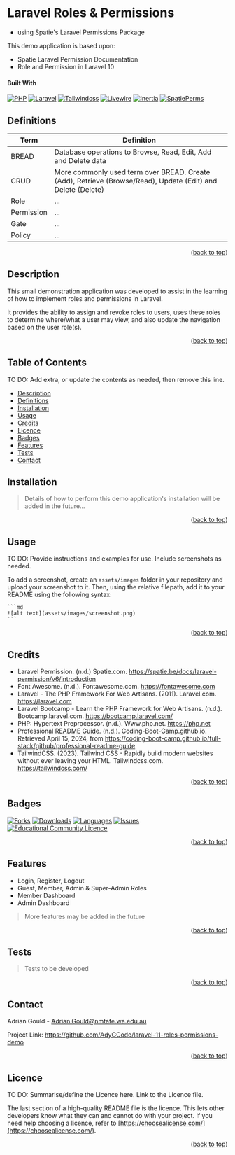 # Laravel Roles & Permissions 
- using Spatie's Laravel Permissions Package
<a name="readme-top"></a>

This demo application is based upon:

- Spatie Laravel Permission Documentation
- Role and Permission in Laravel 10

#### Built With

[![PHP][Php.com]][Php-url]
[![Laravel][Laravel.com]][Laravel-url]
[![Tailwindcss][Tailwindcss.com]][Tailwindcss-url]
[![Livewire][Livewire.com]][Livewire-url]
[![Inertia][Inertia.com]][Inertia-url]
[![SpatiePerms][SpatiePerms.com]][SpatiePermsUrl]


## Definitions

| Term       | Definition                                                                                                  |
|------------|-------------------------------------------------------------------------------------------------------------|
| BREAD      | Database operations to Browse, Read, Edit, Add and Delete data                                              |
| CRUD       | More commonly used term over BREAD. Create (Add), Retrieve (Browse/Read), Update (Edit) and Delete (Delete) |
| Role       | ...                                                                                                         |
| Permission | ...                                                                                                         |
| Gate       | ...                                                                                                         |
| Policy     | ...                                                                                                         |

<p align="right">(<a href="#readme-top">back to top</a>)</p>



## Description

This small demonstration application was developed to assist in the 
learning of how to implement roles and permissions in Laravel.

It provides the ability to assign and revoke roles to users, uses these 
roles to determine where/what a user may view, and also update the 
navigation based on the user role(s).

<p align="right">(<a href="#readme-top">back to top</a>)</p>



## Table of Contents

TO DO: Add extra, or update the contents as needed, then remove this line.

- [Description](#description)
- [Definitions](#definitions)
- [Installation](#installation)
- [Usage](#usage)
- [Credits](#credits)
- [Licence](#licence)
- [Badges](#badges)
- [Features](#features)
- [Tests](#tests)
- [Contact](#contact)

## Installation

> Details of how to perform this demo application's installation will be 
> added in the future...


<p align="right">(<a href="#readme-top">back to top</a>)</p>


## Usage

TO DO: Provide instructions and examples for use. Include screenshots as 
needed.

To add a screenshot, create an `assets/images` folder in your repository and
upload your screenshot to it. Then, using the relative filepath, add it to
your README using the following syntax:

    ```md
    ![alt text](assets/images/screenshot.png)
    ```

<p align="right">(<a href="#readme-top">back to top</a>)</p>


## Credits

- Laravel Permission. (n.d.) Spatie.com. https://spatie.be/docs/laravel-permission/v6/introduction
- Font Awesome. (n.d.). Fontawesome.com. https://fontawesome.com
- Laravel - The PHP Framework For Web Artisans. (2011). Laravel.com. https://laravel.com
- Laravel Bootcamp - Learn the PHP Framework for Web Artisans. (n.d.). Bootcamp.laravel.com. https://bootcamp.laravel.com/
- PHP: Hypertext Preprocessor. (n.d.). Www.php.net. https://php.net
- Professional README Guide. (n.d.). Coding-Boot-Camp.github.io. Retrieved April 15, 2024, from https://coding-boot-camp.github.io/full-stack/github/professional-readme-guide
- TailwindCSS. (2023). Tailwind CSS - Rapidly build modern websites 
  without ever leaving your HTML. Tailwindcss.com. https://tailwindcss.com/


<p align="right">(<a href="#readme-top">back to top</a>)</p>



## Badges

<!-- PROJECT SHIELDS -->
<!--
*** I'm using markdown "reference style" links for readability.
*** Reference links are enclosed in brackets [ ] instead of parentheses ( ).
*** See the bottom of this document for the declaration of the reference variables
*** for contributors-url, forks-url, etc. This is an optional, concise syntax you may use.
*** https://www.markdownguide.org/basic-syntax/#reference-style-links
***
*** Forks, Issues and Licence Shields will NOT appear for Private Repos.
*** You may want to remove this section for this assessment.
*** Delete this block of comments once you have edited this ReadMe.
***
***
-->

[![Forks][forks-shield]][forks-url]
[![Downloads][downloads-shield]][downloads-url]
[![Languages][languages-shield]][languages-url]
[![Issues][issues-shield]][issues-url]
[![Educational Community Licence][licence-shield]][licence-url]


<p align="right">(<a href="#readme-top">back to top</a>)</p>

## Features

- Login, Register, Logout
- Guest, Member, Admin & Super-Admin Roles
- Member Dashboard
- Admin Dashboard

> More features may be added in the future

<p align="right">(<a href="#readme-top">back to top</a>)</p>

## Tests

> Tests to be developed


<p align="right">(<a href="#readme-top">back to top</a>)</p>


## Contact

Adrian Gould - Adrian.Gould@nmtafe.wa.edu.au

Project Link: https://github.com/AdyGCode/laravel-11-roles-permissions-demo

<p align="right">(<a href="#readme-top">back to top</a>)</p>



## Licence

TO DO: Summarise/define the Licence here. Link to the Licence file.

The last section of a high-quality README file is the licence. This lets other
developers know what they can and cannot do with your project. If you need
help choosing a licence, refer
to [https://choosealicense.com/](https://choosealicense.com/).


<p align="right">(<a href="#readme-top">back to top</a>)</p>



<!-- MARKDOWN LINKS & IMAGES -->
<!-- https://www.markdownguide.org/basic-syntax/#reference-style-links -->

[forks-shield]: http://img.shields.io/github/forks/adygcode/laravel-11-roles-permissions-demo.svg?style=for-the-badge
[forks-url]: https://github.com/AdyGCode/laravel-11-roles-permissions-demo/network/members

[languages-shield]: http://img.shields.io/github/languages/count/adygcode/laravel-11-roles-permissions-demo.svg?style=for-the-badge
[languages-url]: https://github.com/AdyGCode/laravel-11-roles-permissions-demo/network/members

[downloads-shield]: http://img.shields.io/github/downloads/adygcode/laravel-11-roles-permissions-demo/total?style=for-the-badge
[downloads-url]: https://github.com/AdyGCode/laravel-11-roles-permissions-demo/network/members

[issues-shield]: http://img.shields.io/github/issues/adygcode/laravel-11-roles-permissions-demo.svg?style=for-the-badge
[issues-url]: https://github.com/adygcode/laravel-11-roles-permissions-demo/issues

[licence-shield]: https://img.shields.io/github/license/adygcode/laravel-11-roles-permissions-demo.svg?style=for-the-badge
[licence-url]: https://github.com/adygcode/laravel-11-roles-permissions-demo/blob/main/License.md

[product-screenshot]: images/screenshot.png

[Laravel.com]: https://img.shields.io/badge/Laravel-FF2D20?style=for-the-badge&logo=laravel&logoColor=white
[Laravel-url]: https://laravel.com

[Tailwindcss.com]: https://img.shields.io/badge/Tailwindcss-06B6D4?style=for-the-badge&logo=tailwindcss&logoColor=white
[Tailwindcss-url]: https://tailwindcss.com

[Livewire.com]: https://img.shields.io/badge/Livewire-4E56A6?style=for-the-badge&logo=livewire&logoColor=white
[Livewire-url]: https://livewire.laravel.com

[Inertia.com]: https://img.shields.io/badge/Inertia-9553E9?style=for-the-badge&logo=inertia&logoColor=white
[Inertia-url]: https://inertiajs.com

[Php.com]: https://img.shields.io/badge/Php-777BB4?style=for-the-badge&logo=php&logoColor=white
[Php-url]: https://inertiajs.com

[SpatiePerms.com]: https://img.shields.io/badge/Spatie-777BB4?style=for-the-badge&logo=php&logoColor=white
[SpatiePermsUrl]: https://github.com/spatie/laravel-permission

